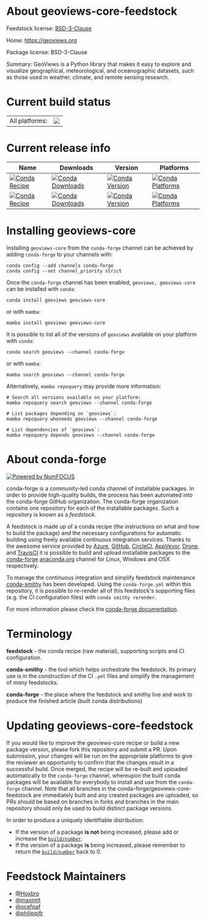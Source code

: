 About geoviews-core-feedstock
=============================

Feedstock license: [BSD-3-Clause](https://github.com/conda-forge/geoviews-feedstock/blob/main/LICENSE.txt)

Home: https://geoviews.org

Package license: BSD-3-Clause

Summary: GeoViews is a Python library that makes it easy to explore and visualize geographical, meteorological, and oceanographic datasets, such as those used in weather, climate, and remote sensing research.

Current build status
====================


<table><tr><td>All platforms:</td>
    <td>
      <a href="https://dev.azure.com/conda-forge/feedstock-builds/_build/latest?definitionId=3932&branchName=main">
        <img src="https://dev.azure.com/conda-forge/feedstock-builds/_apis/build/status/geoviews-feedstock?branchName=main">
      </a>
    </td>
  </tr>
</table>

Current release info
====================

| Name | Downloads | Version | Platforms |
| --- | --- | --- | --- |
| [![Conda Recipe](https://img.shields.io/badge/recipe-geoviews-green.svg)](https://anaconda.org/conda-forge/geoviews) | [![Conda Downloads](https://img.shields.io/conda/dn/conda-forge/geoviews.svg)](https://anaconda.org/conda-forge/geoviews) | [![Conda Version](https://img.shields.io/conda/vn/conda-forge/geoviews.svg)](https://anaconda.org/conda-forge/geoviews) | [![Conda Platforms](https://img.shields.io/conda/pn/conda-forge/geoviews.svg)](https://anaconda.org/conda-forge/geoviews) |
| [![Conda Recipe](https://img.shields.io/badge/recipe-geoviews--core-green.svg)](https://anaconda.org/conda-forge/geoviews-core) | [![Conda Downloads](https://img.shields.io/conda/dn/conda-forge/geoviews-core.svg)](https://anaconda.org/conda-forge/geoviews-core) | [![Conda Version](https://img.shields.io/conda/vn/conda-forge/geoviews-core.svg)](https://anaconda.org/conda-forge/geoviews-core) | [![Conda Platforms](https://img.shields.io/conda/pn/conda-forge/geoviews-core.svg)](https://anaconda.org/conda-forge/geoviews-core) |

Installing geoviews-core
========================

Installing `geoviews-core` from the `conda-forge` channel can be achieved by adding `conda-forge` to your channels with:

```
conda config --add channels conda-forge
conda config --set channel_priority strict
```

Once the `conda-forge` channel has been enabled, `geoviews, geoviews-core` can be installed with `conda`:

```
conda install geoviews geoviews-core
```

or with `mamba`:

```
mamba install geoviews geoviews-core
```

It is possible to list all of the versions of `geoviews` available on your platform with `conda`:

```
conda search geoviews --channel conda-forge
```

or with `mamba`:

```
mamba search geoviews --channel conda-forge
```

Alternatively, `mamba repoquery` may provide more information:

```
# Search all versions available on your platform:
mamba repoquery search geoviews --channel conda-forge

# List packages depending on `geoviews`:
mamba repoquery whoneeds geoviews --channel conda-forge

# List dependencies of `geoviews`:
mamba repoquery depends geoviews --channel conda-forge
```


About conda-forge
=================

[![Powered by
NumFOCUS](https://img.shields.io/badge/powered%20by-NumFOCUS-orange.svg?style=flat&colorA=E1523D&colorB=007D8A)](https://numfocus.org)

conda-forge is a community-led conda channel of installable packages.
In order to provide high-quality builds, the process has been automated into the
conda-forge GitHub organization. The conda-forge organization contains one repository
for each of the installable packages. Such a repository is known as a *feedstock*.

A feedstock is made up of a conda recipe (the instructions on what and how to build
the package) and the necessary configurations for automatic building using freely
available continuous integration services. Thanks to the awesome service provided by
[Azure](https://azure.microsoft.com/en-us/services/devops/), [GitHub](https://github.com/),
[CircleCI](https://circleci.com/), [AppVeyor](https://www.appveyor.com/),
[Drone](https://cloud.drone.io/welcome), and [TravisCI](https://travis-ci.com/)
it is possible to build and upload installable packages to the
[conda-forge](https://anaconda.org/conda-forge) [anaconda.org](https://anaconda.org/)
channel for Linux, Windows and OSX respectively.

To manage the continuous integration and simplify feedstock maintenance
[conda-smithy](https://github.com/conda-forge/conda-smithy) has been developed.
Using the ``conda-forge.yml`` within this repository, it is possible to re-render all of
this feedstock's supporting files (e.g. the CI configuration files) with ``conda smithy rerender``.

For more information please check the [conda-forge documentation](https://conda-forge.org/docs/).

Terminology
===========

**feedstock** - the conda recipe (raw material), supporting scripts and CI configuration.

**conda-smithy** - the tool which helps orchestrate the feedstock.
                   Its primary use is in the construction of the CI ``.yml`` files
                   and simplify the management of *many* feedstocks.

**conda-forge** - the place where the feedstock and smithy live and work to
                  produce the finished article (built conda distributions)


Updating geoviews-core-feedstock
================================

If you would like to improve the geoviews-core recipe or build a new
package version, please fork this repository and submit a PR. Upon submission,
your changes will be run on the appropriate platforms to give the reviewer an
opportunity to confirm that the changes result in a successful build. Once
merged, the recipe will be re-built and uploaded automatically to the
`conda-forge` channel, whereupon the built conda packages will be available for
everybody to install and use from the `conda-forge` channel.
Note that all branches in the conda-forge/geoviews-core-feedstock are
immediately built and any created packages are uploaded, so PRs should be based
on branches in forks and branches in the main repository should only be used to
build distinct package versions.

In order to produce a uniquely identifiable distribution:
 * If the version of a package **is not** being increased, please add or increase
   the [``build/number``](https://docs.conda.io/projects/conda-build/en/latest/resources/define-metadata.html#build-number-and-string).
 * If the version of a package **is** being increased, please remember to return
   the [``build/number``](https://docs.conda.io/projects/conda-build/en/latest/resources/define-metadata.html#build-number-and-string)
   back to 0.

Feedstock Maintainers
=====================

* [@Hoxbro](https://github.com/Hoxbro/)
* [@maximlt](https://github.com/maximlt/)
* [@ocefpaf](https://github.com/ocefpaf/)
* [@philippjfr](https://github.com/philippjfr/)

